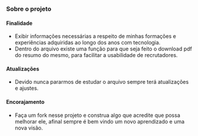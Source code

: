 ### Sobre o projeto

#### Finalidade

- Exibir informações necessárias a respeito de minhas formações e experiências adquiridas ao longo dos anos com tecnologia.
- Dentro do arquivo existe uma função para que seja feito o download pdf do resumo do mesmo, para facilitar a usabilidade de recrutadores.

#### Atualizações

- Devido nunca pararmos de estudar o arquivo sempre terá atualizações e ajustes.

#### Encorajamento

- Faça um fork nesse projeto e construa algo que acredite que possa melhorar ele, afinal sempre é bem vindo um novo aprendizado e uma nova visão.